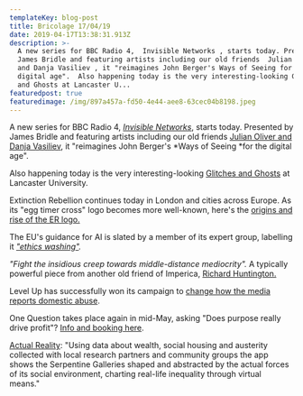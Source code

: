 ```yaml
---
templateKey: blog-post
title: Bricolage 17/04/19
date: 2019-04-17T13:38:31.913Z
description: >-
  A new series for BBC Radio 4,  Invisible Networks , starts today. Presented by
  James Bridle and featuring artists including our old friends  Julian Oliver
  and Danja Vasiliev , it "reimagines John Berger's Ways of Seeing for the
  digital age".  Also happening today is the very interesting-looking Glitches
  and Ghosts at Lancaster U...
featuredpost: true
featuredimage: /img/897a457a-fd50-4e44-aee8-63cec04b8198.jpeg
---
```

A new series for BBC Radio 4, *[Invisible Networks](https://www.bbc.co.uk/programmes/m000458l)*, starts today. Presented by James Bridle and featuring artists including our old friends [Julian Oliver and Danja Vasiliev](https://www.imperica.com/en/newstweek-changing-news), it "reimagines John Berger's *Ways of Seeing *for the digital age". 

Also happening today is the very interesting-looking [Glitches and Ghosts](http://wp.lancs.ac.uk/glitchesandghosts/2019/03/29/schedule-announced/) at Lancaster University.

Extinction Rebellion continues today in London and cities across Europe. As its "egg timer cross" logo becomes more well-known, here's the [origins and rise of the ER logo.](https://ecohustler.com/article/the-origins-and-rise-of-the-extinction-symbol/)

The EU's guidance for AI is slated by a member of its expert group, labelling it *["ethics washing"](https://www.tagesspiegel.de/politik/eu-guidelines-ethics-washing-made-in-europe/24195496.html).*

*"Fight the insidious creep towards middle-distance mediocrity".* A typically powerful piece from another old friend of Imperica, [Richard Huntington.](https://www.campaignlive.co.uk/article/lets-hell-land-middle-distance-mediocrity/1581891)

Level Up has successfully won its campaign to [change how the media reports domestic abuse](https://www.independent.co.uk/life-style/women/domestic-abuse-reporting-guidelines-ipso-press-regulation-a8871996.html).

One Question takes place again in mid-May, asking "Does purpose really drive profit"? [Info and booking here](https://onequestion.live/).

[Actual Reality](https://www.serpentinegalleries.org/exhibitions-events/hito-steyerl-actual-reality-os): "Using data about wealth, social housing and austerity collected with local research partners and community groups the app shows the Serpentine Galleries shaped and abstracted by the actual forces of its social environment, charting real-life inequality through virtual means."
